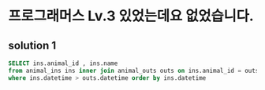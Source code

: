 ﻿# 프로그래머스 Lv.3 있었는데요 없었습니다.

## solution 1

```sql
SELECT ins.animal_id , ins.name 
from animal_ins ins inner join animal_outs outs on ins.animal_id = outs.animal_id
where ins.datetime > outs.datetime order by ins.datetime
```